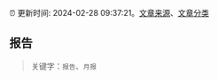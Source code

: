 :alarm_clock: 更新时间: 2024-02-28 09:37:21。[文章来源](/README.md)、[文章分类](/TAGS.md)

## 报告


> 关键字：`报告`、`月报`



